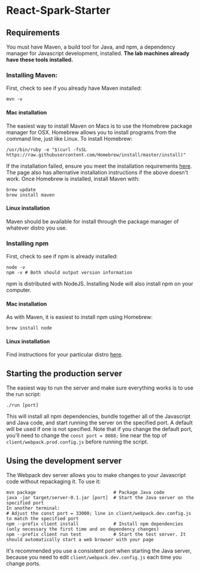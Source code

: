 # React-Spark-Starter
## Requirements
You must have Maven, a build tool for Java, and npm, a dependency manager for Javascript development, installed. **The lab machines already have these tools installed.**
### Installing Maven:
First, check to see if you already have Maven installed:

    mvn -v
#### Mac installation
The easiest way to install Maven on Macs is to use the Homebrew package manager for OSX. Homebrew allows you to install programs from the command line, just like Linux. To install Homebrew:

    /usr/bin/ruby -e "$(curl -fsSL https://raw.githubusercontent.com/Homebrew/install/master/install)"
If the installation failed, ensure you meet the installation requirements [here](https://docs.brew.sh/Installation.html). The page also has alternative installation instructions if the above doesn't work. Once Homebrew is installed, install Maven with:

    brew update
    brew install maven
#### Linux installation
Maven should be available for install through the package manager of whatever distro you use. 
### Installing npm
First, check to see if npm is already installed:

    node -v
    npm -v # Both should output version information
npm is distributed with NodeJS. Installing Node will also install npm on your computer.
#### Mac installation
As with Maven, it is easiest to install npm using Homebrew:
    
    brew install node
#### Linux installation 
Find instructions for your particular distro [here](https://nodejs.org/en/download/package-manager/).
## Starting the production server
The easiest way to run the server and make sure everything works is to use the run script:
    
    ./run [port]
This will install all npm dependencies, bundle together all of the Javascript and Java code, and start running the server on the specified port. A default will be used if one is not specified. Note that if you change the default port, you'll need to change the `const port = 8088;` line near the top of `client/webpack.prod.config.js` before running the script.

## Using the development server
The Webpack dev server allows you to make changes to your Javascript code without repackaging it. To use it:

    mvn package                             # Package Java code
    java -jar target/server-0.1.jar [port]  # Start the Java server on the specified port
    In another terminal:
    # Adjust the const port = 33000; line in client/webpack.dev.config.js to match the specified port
    npm --prefix client install             # Install npm dependencies (only necessary the first time and on dependency changes)
    npm --prefix client run test            # Start the test server. It should automatically start a web browser with your page
It's recommended you use a consistent port when starting the Java server, because you need to edit `client/webpack.dev.config.js` each time you change ports. 
